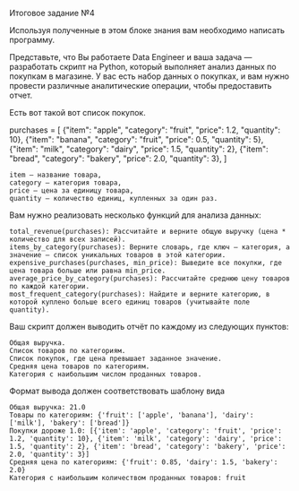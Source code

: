 Итоговое задание №4

Используя полученные в этом блоке знания вам необходимо написать программу.

Представьте, что Вы работаете Data Engineer и ваша задача — разработать скрипт на Python, который выполняет анализ данных по покупкам в магазине. У вас есть набор данных о покупках, и вам нужно провести различные аналитические операции, чтобы предоставить отчет.

Есть вот такой вот список покупок.

purchases = [
    {"item": "apple", "category": "fruit", "price": 1.2, "quantity": 10},
    {"item": "banana", "category": "fruit", "price": 0.5, "quantity": 5},
    {"item": "milk", "category": "dairy", "price": 1.5, "quantity": 2},
    {"item": "bread", "category": "bakery", "price": 2.0, "quantity": 3},
]

    item — название товара,
    category — категория товара,
    price — цена за единицу товара,
    quantity — количество единиц, купленных за один раз.

Вам нужно реализовать несколько функций для анализа данных:

    total_revenue(purchases): Рассчитайте и верните общую выручку (цена * количество для всех записей).
    items_by_category(purchases): Верните словарь, где ключ — категория, а значение — список уникальных товаров в этой категории.
    expensive_purchases(purchases, min_price): Выведите все покупки, где цена товара больше или равна min_price.
    average_price_by_category(purchases): Рассчитайте среднюю цену товаров по каждой категории.
    most_frequent_category(purchases): Найдите и верните категорию, в которой куплено больше всего единиц товаров (учитывайте поле quantity).

Ваш скрипт должен выводить отчёт по каждому из следующих пунктов:

    Общая выручка.
    Список товаров по категориям.
    Список покупок, где цена превышает заданное значение.
    Средняя цена товаров по категориям.
    Категория с наибольшим числом проданных товаров.

Формат вывода должен соответствовать шаблону вида

```
Общая выручка: 21.0
Товары по категориям: {'fruit': ['apple', 'banana'], 'dairy': ['milk'], 'bakery': ['bread']}
Покупки дороже 1.0: [{'item': 'apple', 'category': 'fruit', 'price': 1.2, 'quantity': 10}, {'item': 'milk', 'category': 'dairy', 'price': 1.5, 'quantity': 2}, {'item': 'bread', 'category': 'bakery', 'price': 2.0, 'quantity': 3}]
Средняя цена по категориям: {'fruit': 0.85, 'dairy': 1.5, 'bakery': 2.0}
Категория с наибольшим количеством проданных товаров: fruit
```